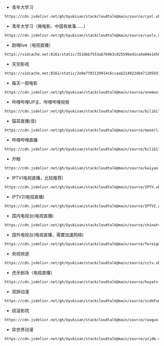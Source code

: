 - 青年大学习
```
https://cdn.jsdelivr.net/gh/Uyukisan/stackcloudtalk@main/source/cyol.xbs
```
- 青年大学习（微电影、中国有故事……)
```
https://cdn.jsdelivr.net/gh/Uyukisan/stackcloudtalk@main/source/cyolv.xbs
```
- 剧嗨live（电视直播）
```
https://vidcache.net:8161/static/351bbb7553ab76963c82559bed1ca4a84e1458c4/julive.xbs
```
- 天空影视
```
https://vidcache.net:8161/static/2e9e7f03129914c6ccaab214922db471205937a4/tkys.xbs
```
- 每天一部电影
```
https://cdn.jsdelivr.net/gh/Uyukisan/stackcloudtalk@main/source/onemovie.xbs
```
- 哔哩哔哩UP主、哔哩哔哩视频
```
https://cdn.jsdelivr.net/gh/Uyukisan/stackcloudtalk@main/source/bilibili.xbs
```
- 猫耳直播(音)
```
https://cdn.jsdelivr.net/gh/Uyukisan/stackcloudtalk@main/source/maoerlive.xbs
```
- 哔哩哔哩直播
```
https://cdn.jsdelivr.net/gh/Uyukisan/stackcloudtalk@main/source/bilibililive.xbs
```
- 开眼
```
https://cdn.jsdelivr.net/gh/Uyukisan/stackcloudtalk@main/source/kaiyan.xbs
```
- IPTV(电视直播，比较推荐)
```
https://cdn.jsdelivr.net/gh/Uyukisan/stackcloudtalk@main/source/IPTV.xbs
```
- IPTV2(电视直播)
```
https://cdn.jsdelivr.net/gh/Uyukisan/stackcloudtalk@main/source/IPTV2.xbs
```
- 国内电视台(电视直播)
```
https://cdn.jsdelivr.net/gh/Uyukisan/stackcloudtalk@main/source/chinatv.xbs
```
- 国外电视台(电视直播，需要加速网络)
```
https://cdn.jsdelivr.net/gh/Uyukisan/stackcloudtalk@main/source/foreigntv.xbs
```
- 央视频道
```
https://cdn.jsdelivr.net/gh/Uyukisan/stackcloudtalk@main/source/cctv.xbs
```
- 虎牙剧场（电视直播）
```
https://cdn.jsdelivr.net/gh/Uyukisan/stackcloudtalk@main/source/huyatv.xbs
```
- 双辞动漫
```
https://cdn.jsdelivr.net/gh/Uyukisan/stackcloudtalk@main/source/scdmfun.xbs
```
- 绕滚影院
```
https://cdn.jsdelivr.net/gh/Uyukisan/stackcloudtalk@main/source/raogun.xbs
```

- 异世界动漫

```
https://cdn.jsdelivr.net/gh/Uyukisan/stackcloudtalk@main/source/ysjdm.xbs
```